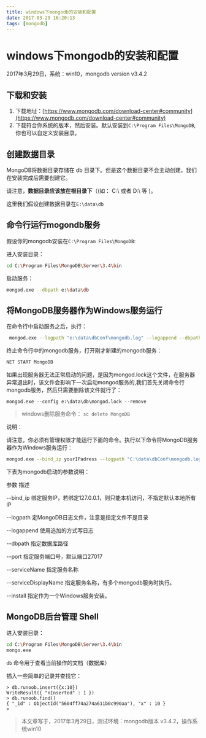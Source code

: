 ```yaml
---
title: windows下mongodb的安装和配置
date: 2017-03-29 16:20:13
tags: [mongodb]
---
```


# windows下mongodb的安装和配置

2017年3月29日，系统：win10，mongodb version v3.4.2

## 下载和安装
1. 下载地址：[https://www.mongodb.com/download-center#community](https://www.mongodb.com/download-center#community)
2. 下载符合你系统的版本，然后安装。默认安装到`C:\Program Files\MongoDB`,你也可以自定义安装目录。

## 创建数据目录
MongoDB将数据目录存储在 db 目录下。但是这个数据目录不会主动创建，我们在安装完成后需要创建它。

请注意，**数据目录应该放在根目录下**（(如： C:\ 或者 D:\ 等 )。

这里我们假设创建数据目录在`E:\data\db`

## 命令行运行mogondb服务

假设你的mongodb安装在`C:\Program Files\MongoDB`:

进入安装目录：

```bash
cd C:\Program Files\MongoDB\Server\3.4\bin
```

启动服务：

```bash
mongod.exe --dbpath e:\data\db
```

## 将MongoDB服务器作为Windows服务运行


在命令行中启动服务之后，执行：


```bash
 mongod.exe --logpath "e:\data\dbConf\mongodb.log" --logappend --dbpath "e:/data/db" --port 27017 --serviceName "MongoDB" --install
```

终止命令行中的mongodb服务，打开刚才新建的mongodb服务：

```bash
NET START MongoDB
```

如果出现服务器无法正常启动的问题，是因为mongod.lock这个文件，在服务器异常退出时，该文件会影响下一次启动mongod服务的,我们首先关闭命令行mongodb服务，然后只需要删除该文件就行了：

```
mongod.exe --config e:\data\db\mongod.lock --remove
```

> windows删除服务命令： `sc delete MongoDB`

说明：

请注意，你必须有管理权限才能运行下面的命令。执行以下命令将MongoDB服务器作为Windows服务运行：

```bash
mongod.exe --bind_ip yourIPadress --logpath "C:\data\dbConf\mongodb.log" --logappend --dbpath "C:\data\db" --port yourPortNumber --serviceName "YourServiceName" --serviceDisplayName "YourServiceName" --install
```

下表为mongodb启动的参数说明：

参数	描述

--bind_ip	绑定服务IP，若绑定127.0.0.1，则只能本机访问，不指定默认本地所有IP

--logpath	定MongoDB日志文件，注意是指定文件不是目录

--logappend	使用追加的方式写日志

--dbpath	指定数据库路径

--port	指定服务端口号，默认端口27017

--serviceName	指定服务名称

--serviceDisplayName	指定服务名称，有多个mongodb服务时执行。

--install	指定作为一个Windows服务安装。

## MongoDB后台管理 Shell

进入安装目录：

```bash
cd C:\Program Files\MongoDB\Server\3.4\bin
mongo.exe
```

`db` 命令用于查看当前操作的文档（数据库）


插入一些简单的记录并查找它：

```
> db.runoob.insert({x:10})
WriteResult({ "nInserted" : 1 })
> db.runoob.find()
{ "_id" : ObjectId("5604ff74a274a611b0c990aa"), "x" : 10 }
>
```


> 本文章写于，2017年3月29日，测试环境：mongodb版本 v3.4.2，操作系统win10



